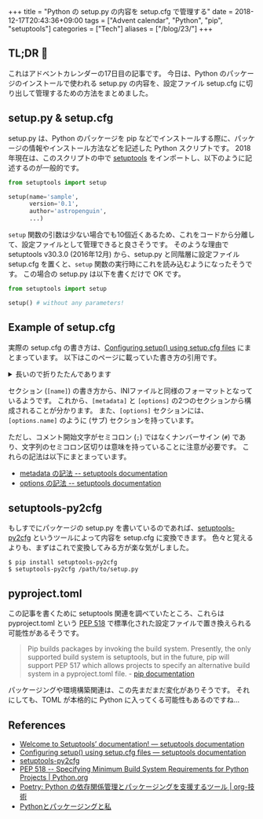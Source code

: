 +++
title = "Python の setup.py の内容を setup.cfg で管理する"
date  = 2018-12-17T20:43:36+09:00
tags  = ["Advent calendar", "Python", "pip", "setuptools"]
categories  = ["Tech"]
aliases = ["/blog/23/"]
+++

## TL;DR :christmas_tree:

これはアドベントカレンダーの17日目の記事です。
今日は、Python のパッケージのインストールで使われる setup.py の内容を、設定ファイル setup.cfg に切り出して管理するための方法をまとめました。

## setup.py & setup.cfg

setup.py は、Python のパッケージを pip などでインストールする際に、パッケージの情報やインストール方法などを記述した Python スクリプトです。
2018年現在は、このスクリプトの中で [setuptools](https://setuptools.readthedocs.io/en/latest/) をインポートし、以下のように記述するのが一般的です。

```python
from setuptools import setup

setup(name='sample',
      version='0.1',
      author='astropenguin',
      ...)
```

`setup` 関数の引数は少ない場合でも10個近くあるため、これをコードから分離して、設定ファイルとして管理できると良さそうです。
そのような理由で setuptools v30.3.0 (2016年12月) から、setup.py と同階層に設定ファイル setup.cfg を置くと、`setup` 関数の実行時にこれを読み込むようになったそうです。
この場合の setup.py は以下を書くだけで OK です。

```python
from setuptools import setup

setup() # without any parameters!
```

## Example of setup.cfg

実際の setup.cfg の書き方は、[Configuring setup() using setup.cfg files](https://setuptools.readthedocs.io/en/latest/setuptools.html#configuring-setup-using-setup-cfg-files) にまとまっています。
以下はこのページに載っていた書き方の引用です。

<details>
<summary>長いので折りたたんであります</summary>

```ini
[metadata]
name = my_package
version = attr: src.VERSION
description = My package description
long_description = file: README.rst, CHANGELOG.rst, LICENSE.rst
keywords = one, two
license = BSD 3-Clause License
classifiers =
    Framework :: Django
    Programming Language :: Python :: 3
    Programming Language :: Python :: 3.5

[options]
zip_safe = False
include_package_data = True
packages = find:
scripts =
  bin/first.py
  bin/second.py
install_requires =
  requests
  importlib; python_version == "2.6"

[options.package_data]
* = *.txt, *.rst
hello = *.msg

[options.extras_require]
pdf = ReportLab>=1.2; RXP
rest = docutils>=0.3; pack ==1.1, ==1.3

[options.packages.find]
exclude =
    src.subpackage1
    src.subpackage2

[options.data_files]
/etc/my_package =
    site.d/00_default.conf
    host.d/00_default.conf
data = data/img/logo.png, data/svg/icon.svg
```

</details>

セクション (`[name]`) の書き方から、INIファイルと同様のフォーマットとなっているようです。
これから、`[metadata]` と `[options]` の2つのセクションから構成されることが分かります。
また、`[options]` セクションには、`[options.name]` のように (サブ) セクションを持っています。

ただし、コメント開始文字がセミコロン (`;`) ではなくナンバーサイン (`#`) であり、文字列のセミコロン区切りは意味を持っていることに注意が必要です。
これらの記法は以下にまとまっています。

+ [metadata の記法 -- setuptools documentation](https://setuptools.readthedocs.io/en/latest/setuptools.html#metadata)
+ [options の記法 -- setuptools documentation](https://setuptools.readthedocs.io/en/latest/setuptools.html#options)

## setuptools-py2cfg

もしすでにパッケージの setup.py を書いているのであれば、[setuptools-py2cfg](https://github.com/gvalkov/setuptools-py2cfg) というツールによって内容を setup.cfg に変換できます。
色々と覚えるよりも、まずはこれで変換してみる方が楽な気がしました。

```shell
$ pip install setuptools-py2cfg
$ setuptools-py2cfg /path/to/setup.py
```

## pyproject.toml

この記事を書くために setuptools 関連を調べていたところ、これらは pyproject.toml という [PEP 518](https://www.python.org/dev/peps/pep-0518/) で標準化された設定ファイルで置き換えられる可能性があるそうです。

> Pip builds packages by invoking the build system. Presently, the only supported build system is setuptools, but in the future, pip will support PEP 517 which allows projects to specify an alternative build system in a pyproject.toml file. - [pip documentation](https://pip.pypa.io/en/stable/reference/pip/)

パッケージングや環境構築関連は、この先まだまだ変化がありそうです。
それにしても、TOML が本格的に Python に入ってくる可能性もあるのですね...

## References

+ [Welcome to Setuptools’ documentation\! — setuptools documentation](https://setuptools.readthedocs.io/en/latest/)
+ [Configuring setup() using setup.cfg files — setuptools documentation](https://setuptools.readthedocs.io/en/latest/setuptools.html#configuring-setup-using-setup-cfg-files)
+ [setuptools\-py2cfg](https://github.com/gvalkov/setuptools-py2cfg)
+ [PEP 518 \-\- Specifying Minimum Build System Requirements for Python Projects \| Python\.org](https://www.python.org/dev/peps/pep-0518/)
+ [Poetry: Python の依存関係管理とパッケージングを支援するツール \| org\-技術](https://org-technology.com/posts/python-poetry.html)
+ [Pythonとパッケージングと私](https://www.slideshare.net/aodag/python-79546865)
